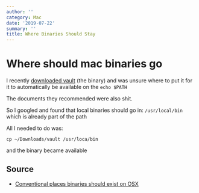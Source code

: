 ```yaml
---
author: ''
category: Mac
date: '2019-07-22'
summary: ''
title: Where Binaries Should Stay
---
```

# Where should mac binaries go

I recently [downloaded vault](https://learn.hashicorp.com/vault/getting-started/install) (the binary) and was unsure where to put it for it to automatically be available on the `echo $PATH`

The documents they recommended were also shit.

So I googled and found that local binaries should go in: `/usr/local/bin` which is already part of the path

All I needed to do was:

    cp ~/Downloads/vault /usr/loca/bin

and the binary became available

## Source

* [Conventional places binaries should exist on OSX](https://superuser.com/questions/7150/mac-os-x-conventional-places-where-binary-files-should-live)



